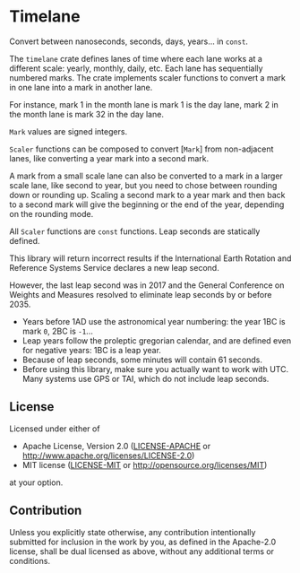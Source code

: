 # Timelane

Convert between nanoseconds, seconds, days, years... in `const`.

The `timelane` crate defines lanes of time where each lane works at a
different scale: yearly, monthly, daily, etc. Each lane has sequentially
numbered marks. The crate implements scaler functions to convert a mark in
one lane into a mark in another lane.

For instance, mark 1 in the month lane is mark 1 is the day lane, mark 2 in
the month lane is mark 32 in the day lane.

`Mark` values are signed integers.

`Scaler` functions can be composed to convert [`Mark`] from non-adjacent
lanes, like converting a year mark into a second mark.

A mark from a small scale lane can also be converted to a mark in a larger
scale lane, like second to year, but you need to chose between rounding
down or rounding up. Scaling a second mark to a year mark and then back to
a second mark will give the beginning or the end of the year, depending on
the rounding mode.


All `Scaler` functions are `const` functions. Leap seconds are statically
defined.

This library will return incorrect results if the International Earth
Rotation and Reference Systems Service declares a new leap second.

However, the last leap second was in 2017 and the General Conference on
Weights and Measures resolved to eliminate leap seconds by or before 2035.

 - Years before 1AD use the astronomical year numbering: the year 1BC is
   mark `0`, 2BC is `-1`...
 - Leap years follow the proleptic gregorian calendar, and are defined even
   for negative years: 1BC is a leap year.
 - Because of leap seconds, some minutes will contain 61 seconds.
 - Before using this library, make sure you actually want to work with UTC.
   Many systems use GPS or TAI, which do not include leap seconds.

## License

Licensed under either of

 * Apache License, Version 2.0
   ([LICENSE-APACHE](LICENSE-APACHE) or http://www.apache.org/licenses/LICENSE-2.0)
 * MIT license
   ([LICENSE-MIT](LICENSE-MIT) or http://opensource.org/licenses/MIT)

at your option.

## Contribution

Unless you explicitly state otherwise, any contribution intentionally submitted
for inclusion in the work by you, as defined in the Apache-2.0 license, shall be
dual licensed as above, without any additional terms or conditions.
